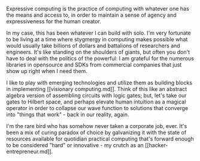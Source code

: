 Expressive computing is the practice of computing with whatever one has the means and access to, in order to maintain a sense of agency and expressiveness for the human creator. 

In my case, this has been whatever I can build with solo. I'm very fortunate to be living at a time where stygmergy in computing makes possible what would usually take billions of dollars and battalions of researchers and engineers. It's like standing on the shoulders of giants, but often you don't have to deal with the politics of the powerful: I am grateful for the numerous libraries in opensource and SDKs from commercial companies that just show up right when I need them. 

I like to play with emerging technologies and utilize them as building blocks in implementing [[visionary computing.md]]. Think of this like an abstract algebra version of assembling circuits with logic gates; but, let's take our gates to Hilbert space, and perhaps elevate human intuition as a magical operator in order to collapse our wave function to solutions that converge into "things that work" - back in our reality, again. 

I'm the rare bird who has somehow never taken a corporate job, ever. It's been a mix of curing paradox of choice by galvanizing it with the state of resources available for quotidian practical computing that's forward enough to be considered "hard" or innovative - my crutch as an [[hacker-entrepreneur.md]].
